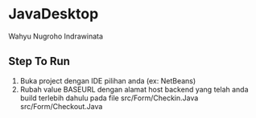 # JavaDesktop
Wahyu Nugroho Indrawinata


## Step To Run

1. Buka project dengan IDE pilihan anda (ex: NetBeans)
2. Rubah value BASEURL dengan alamat host backend yang telah anda build terlebih dahulu pada file
   src/Form/Checkin.Java
   src/Form/Checkout.Java
